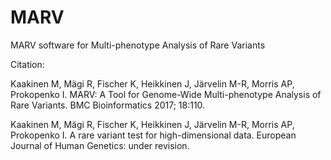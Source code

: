 # MARV
MARV software for Multi-phenotype Analysis of Rare Variants

Citation:

Kaakinen M, Mägi R, Fischer K, Heikkinen J, Järvelin M-R, Morris AP, Prokopenko I. MARV: A Tool for Genome-Wide Multi-phenotype Analysis of Rare Variants. BMC Bioinformatics 2017; 18:110.

Kaakinen M, Mägi R, Fischer K, Heikkinen J, Järvelin M-R, Morris AP, Prokopenko I. A rare variant test for high-dimensional data. European Journal of Human Genetics: under revision.
